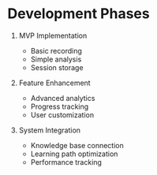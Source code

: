 # Development Phases

1. MVP Implementation
   - Basic recording
   - Simple analysis
   - Session storage

2. Feature Enhancement
   - Advanced analytics
   - Progress tracking
   - User customization

3. System Integration
   - Knowledge base connection
   - Learning path optimization
   - Performance tracking
